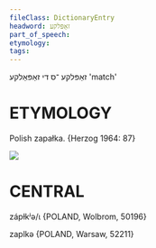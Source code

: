 ```yaml
---
fileClass: DictionaryEntry
headword: זאַפּלקע
part_of_speech: 
etymology: 
tags: 
---
```

זאַפּלקע
־ס
די
זאַפּאַלקע
'match'

ETYMOLOGY
===========
Polish zapałka.
{Herzog 1964: 87}

![](https://ia802902.us.archive.org/9/items/Yiddish-Dialect-Maps/Herzog3-26-Match-64.jpg)

CENTRAL
========

zápɫkʲə/ɩ {POLAND, Wolbrom, 50196}

zaplkə {POLAND, Warsaw, 52211}
